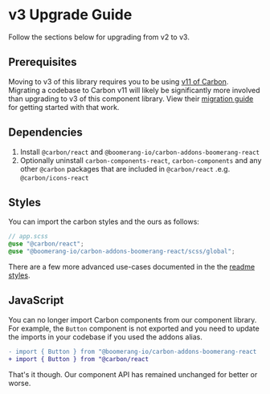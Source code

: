 # v3 Upgrade Guide

Follow the sections below for upgrading from v2 to v3.

## Prerequisites

Moving to v3 of this library requires you to be using [v11 of Carbon](https://medium.com/carbondesign/carbon-v11-72ace7fac01fc). Migrating a codebase to Carbon v11 will likely be significantly more involved than upgrading to v3 of this component library. View their [migration guide](https://carbondesignsystem.com/migrating/guide/overview/) for getting started with that work.

## Dependencies

1. Install `@carbon/react` and `@boomerang-io/carbon-addons-boomerang-react`
2. Optionally uninstall `carbon-components-react`, `carbon-components` and any other `@carbon` packages that are included in `@carbon/react` .e.g. `@carbon/icons-react`

## Styles

You can import the carbon styles and the ours as follows:

```scss
// app.scss
@use "@carbon/react";
@use "@boomerang-io/carbon-addons-boomerang-react/scss/global";
```

There are a few more advanced use-cases documented in the the [readme styles](../README#styles).

## JavaScript

You can no longer import Carbon components from our component library. For example, the `Button` component is not exported and you need to update the imports in your codebase if you used the addons alias.

```diff
- import { Button } from "@boomerang-io/carbon-addons-boomerang-react
+ import { Button } from "@carbon/react
```

That's it though. Our component API has remained unchanged for better or worse.
